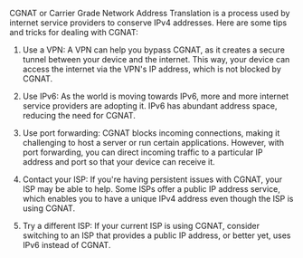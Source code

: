 CGNAT or Carrier Grade Network Address Translation is a process used by internet service providers to conserve IPv4 addresses. Here are some tips and tricks for dealing with CGNAT:

1. Use a VPN: A VPN can help you bypass CGNAT, as it creates a secure tunnel between your device and the internet. This way, your device can access the internet via the VPN's IP address, which is not blocked by CGNAT.

2. Use IPv6: As the world is moving towards IPv6, more and more internet service providers are adopting it. IPv6 has abundant address space, reducing the need for CGNAT.

3. Use port forwarding: CGNAT blocks incoming connections, making it challenging to host a server or run certain applications. However, with port forwarding, you can direct incoming traffic to a particular IP address and port so that your device can receive it.

4. Contact your ISP: If you're having persistent issues with CGNAT, your ISP may be able to help. Some ISPs offer a public IP address service, which enables you to have a unique IPv4 address even though the ISP is using CGNAT.

5. Try a different ISP: If your current ISP is using CGNAT, consider switching to an ISP that provides a public IP address, or better yet, uses IPv6 instead of CGNAT.
